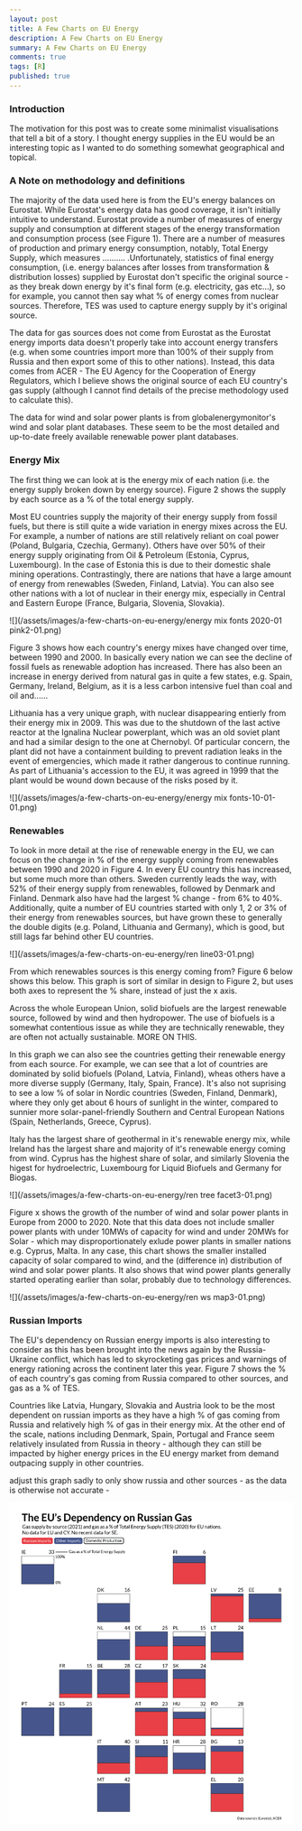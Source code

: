 ```yaml
---
layout: post
title: A Few Charts on EU Energy
description: A Few Charts on EU Energy
summary: A Few Charts on EU Energy
comments: true
tags: [R]
published: true
---
```


### Introduction

<!---
add in EU27 into each grid - either top right or bottom left. Perhaps edit the grid to add in for each chart, instead of doing in illustrator. so some overall EU comments can be made.
--->

The motivation for this post was to create some minimalist visualisations that tell a bit of a story. I thought energy supplies in the EU would be an interesting topic as I wanted to do something somewhat geographical and topical.

### A Note on methodology and definitions

The majority of the data used here is from the EU's energy balances on Eurostat. While Eurostat's energy data has good coverage, it isn't initially intuitive to understand. Eurostat provide a number of measures of energy supply and consumption at different stages of the energy transformation and consumption process (see Figure 1). There are a number of measures of production and primary energy consumption, notably, Total Energy Supply, which measures .......... .Unfortunately, statistics of final energy consumption, (i.e. energy balances after losses from transformation & distribution losses) supplied by Eurostat don't specific the original source - as they break down energy by it's final form (e.g. electricity, gas etc...), so for example, you cannot then say what % of energy comes from nuclear sources. Therefore, TES was used to capture energy supply by it's original source.
<!---
insert sankey graph of the EU energy balance flow.
--->

The data for gas sources does not come from Eurostat as the Eurostat energy imports data doesn't properly take into account energy transfers (e.g. when some countries import more than 100% of their supply from Russia and then export some of this to other nations). Instead, this data comes from ACER - The EU Agency for the Cooperation of Energy Regulators, which I believe shows the original source of each EU country's gas supply (although I cannot find details of the precise methodology used to calculate this).

The data for wind and solar power plants is from globalenergymonitor's wind and solar plant databases. These seem to be the most detailed and up-to-date freely available renewable power plant databases.

### Energy Mix

The first thing we can look at is the energy mix of each nation (i.e. the energy supply broken down by energy source). Figure 2 shows the supply by each source as a % of the total energy supply. 

Most EU countries supply the majority of their energy supply from fossil fuels, but there is still quite a wide variation in energy mixes across the EU. For example, a number of nations are still relatively reliant on coal power (Poland, Bulgaria, Czechia, Germany). Others have over 50% of their energy supply originating from Oil & Petroleum (Estonia, Cyprus, Luxembourg). In the case of Estonia this is due to their domestic shale mining operations. Contrastingly, there are nations that have a large amount of energy from renewables (Sweden, Finland, Latvia). You can also see other nations with a lot of nuclear in their energy mix, especially in Central and Eastern Europe (France, Bulgaria, Slovenia, Slovakia). 

![](/assets/images/a-few-charts-on-eu-energy/energy mix fonts 2020-01 pink2-01.png)

Figure 3 shows how each country's energy mixes have changed over time, between 1990 and 2000. In basically every nation we can see the decline of fossil fuels as renewable adoption has increased. There has also been an increase in energy derived from natural gas in quite a few states, e.g. Spain, Germany, Ireland, Belgium, as it is a less carbon intensive fuel than coal and oil and......

<!---
- more on oil transisiotn, why??????
--->

Lithuania has a very unique graph, with nuclear disappearing entierly from their energy mix in 2009. This was due to the shutdown of the last active reactor at the Ignalina Nuclear powerplant, which was an old soviet plant and had a similar design to the one at Chernobyl. Of particular concern, the plant did not have a containment building to prevent radiation leaks in the event of emergencies, which made it rather dangerous to continue running. As part of Lithuania's accession to the EU, it was agreed in 1999 that the plant would be wound down because of the risks posed by it.

![](/assets/images/a-few-charts-on-eu-energy/energy mix fonts-10-01-01.png)

### Renewables

To look in more detail at the rise of renewable energy in the EU, we can focus on the change in % of the energy supply coming from renewables between 1990 and 2020 in Figure 4. In every EU country this has increased, but some much more than others. Sweden currently leads the way, with 52% of their energy supply from renewables, followed by Denmark and Finland. Denmark also have had the largest % change - from 6% to 40%. Additionally, quite a number of EU countries started with only 1, 2 or 3% of their energy from renewables sources, but have grown these to generally the double digits (e.g. Poland, Lithuania and Germany), which is good, but still lags far behind other EU countries.

![](/assets/images/a-few-charts-on-eu-energy/ren line03-01.png)

From which renewables sources is this energy coming from? Figure 6 below shows this below. This graph is sort of similar in design to Figure 2, but uses both axes to represent the % share, instead of just the x axis. 

Across the whole European Union, solid biofuels are the largest renewable source, followed by wind and then hydropower. The use of biofuels is a somewhat contentious issue as while they are technically renewable, they are often not actually sustainable. MORE ON THIS.

In this graph we can also see the countries getting their renewable energy from each source. For example, we can see that a lot of countries are dominated by solid biofuels (Poland, Latvia, Finland), wheas others have a more diverse supply (Germany, Italy, Spain, France). It's also not suprising to see a low % of solar in Nordic countries (Sweden, Finland, Denmark), where they only get about 6 hours of sunlight in the winter, compared to sunnier more solar-panel-friendly Southern and Central European Nations (Spain, Netherlands, Greece, Cyprus). 

Italy has the largest share of geothermal in it's renewable energy mix, while Ireland has the largest share and majority of it's renewable energy coming from wind. Cyprus has the highest share of solar, and similarly Slovenia the higest for hydroelectric, Luxembourg for Liquid Biofuels and Germany for Biogas. 

![](/assets/images/a-few-charts-on-eu-energy/ren tree facet3-01.png)

Figure x shows the growth of the number of wind and solar power plants in Europe from 2000 to 2020. Note that this data does not include smaller power plants with under 10MWs of capacity for wind and under 20MWs for Solar - which may disproportionately exlude power plants in smaller nations e.g. Cyprus, Malta. In any case, this chart shows the smaller installed capacity of solar compared to wind, and the (difference in) distribution of wind and solar power plants. It also shows that wind power plants generally started operating earlier than solar, probably due to technology differences.

![](/assets/images/a-few-charts-on-eu-energy/ren ws map3-01.png)

<!---
add in animated or static charts showing wind and solar plants
--->
### Russian Imports

The EU's dependency on Russian energy imports is also interesting to consider as this has been brought into the news again by the Russia-Ukraine conflict, which has led to skyrocketing gas prices and warnings of energy rationing across the continent later this year. Figure 7 shows the % of each country's gas coming from Russia compared to other sources, and gas as a % of TES.

Countries like Latvia, Hungary, Slovakia and Austria look to be the most dependent on russian imports as they have a high % of gas coming from Russia and relatively high % of gas in their energy mix. At the other end of the scale, nations including Denmark, Spain, Portugal and France seem relatively insulated from Russia in theory - although they can still be impacted by higher energy prices in the EU energy market from demand outpacing supply in other countries.

<!---
research this more.
https://www.cpb.nl/sites/default/files/omnidownload/CPB-Publication-Analysis-of-international-trade-sanctions-against-Russia.pdf
https://app.powerbi.com/view?r=eyJrIjoiMjJmYWQ4NjctYWIwNC00NzNjLWI5MmMtODVmOTQ0M2Q5YmI4IiwidCI6ImU2MjZkOTBjLTcwYWUtNGRmYy05NmJhLTAyZjE4Y2MwMDA3ZSIsImMiOjl9
--->

adjust this graph sadly to only show russia and other sources - as the data is otherwise not accurate - 

![](/assets/images/a-few-charts-on-eu-energy/gas_facet1-01.png)


